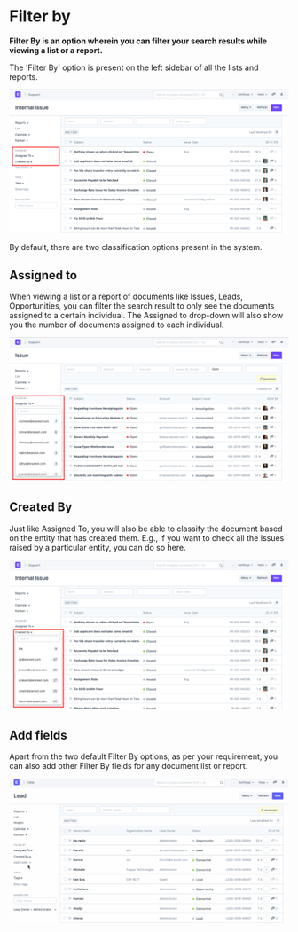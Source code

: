 
# Filter by


**Filter By is an option wherein you can filter your search results while viewing a list or a report.**


The 'Filter By' option is present on the left sidebar of all the lists and reports.


![Filter By](/files/using-filter-by-1.png)


By default, there are two classification options present in the system.


## Assigned to


When viewing a list or a report of documents like Issues, Leads, Opportunities, you can filter the search result to only see the documents assigned to a certain individual. The Assigned to drop-down will also show you the number of documents assigned to each individual.


![Filter By](/files/using-filter-by-2.png)


## Created By


Just like Assigned To, you will also be able to classify the document based on the entity that has created them. E.g., if you want to check all the Issues raised by a particular entity, you can do so here.


![Filter By](/files/using-filter-by-3.png)


## Add fields


Apart from the two default Filter By options, as per your requirement, you can also add other Filter By fields for any document list or report.


![Filter By](/files/using-filter-by-1.gif)


